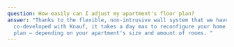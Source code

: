 ```yaml
---
question: How easily can I adjust my apartment's floor plan?
answer: "Thanks to the flexible, non-intrusive wall system that we have
  co-developed with Knauf, it takes a day max to reconfigure your home's floor
  plan – depending on your apartment's size and amount of rooms. "
---
```

